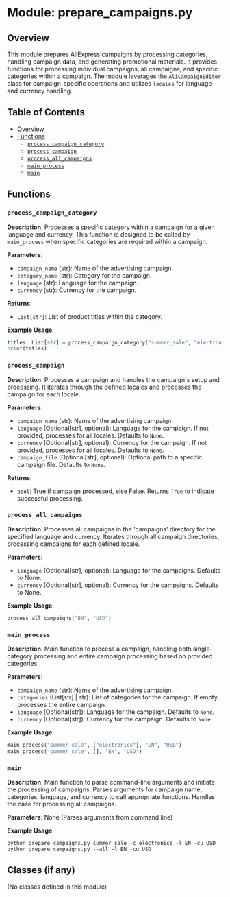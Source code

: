 # Module: prepare_campaigns.py

## Overview

This module prepares AliExpress campaigns by processing categories, handling campaign data, and generating promotional materials.  It provides functions for processing individual campaigns, all campaigns, and specific categories within a campaign.  The module leverages the `AliCampaignEditor` class for campaign-specific operations and utilizes `locales` for language and currency handling.


## Table of Contents

* [Overview](#overview)
* [Functions](#functions)
    * [`process_campaign_category`](#process-campaign-category)
    * [`process_campaign`](#process-campaign)
    * [`process_all_campaigns`](#process-all-campaigns)
    * [`main_process`](#main-process)
    * [`main`](#main)


## Functions

### `process_campaign_category`

**Description**: Processes a specific category within a campaign for a given language and currency.  This function is designed to be called by `main_process` when specific categories are required within a campaign.

**Parameters**:
* `campaign_name` (str): Name of the advertising campaign.
* `category_name` (str): Category for the campaign.
* `language` (str): Language for the campaign.
* `currency` (str): Currency for the campaign.

**Returns**:
* `List[str]`: List of product titles within the category.

**Example Usage**:

```python
titles: List[str] = process_campaign_category("summer_sale", "electronics", "EN", "USD")
print(titles)
```

### `process_campaign`

**Description**: Processes a campaign and handles the campaign's setup and processing. It iterates through the defined locales and processes the campaign for each locale.

**Parameters**:
* `campaign_name` (str): Name of the advertising campaign.
* `language` (Optional[str], optional): Language for the campaign. If not provided, processes for all locales. Defaults to `None`.
* `currency` (Optional[str], optional): Currency for the campaign. If not provided, processes for all locales. Defaults to `None`.
* `campaign_file` (Optional[str], optional): Optional path to a specific campaign file. Defaults to `None`.

**Returns**:
* `bool`: True if campaign processed, else False.  Returns `True` to indicate successful processing.


### `process_all_campaigns`

**Description**: Processes all campaigns in the 'campaigns' directory for the specified language and currency. Iterates through all campaign directories, processing campaigns for each defined locale.


**Parameters**:
* `language` (Optional[str], optional): Language for the campaigns. Defaults to None.
* `currency` (Optional[str], optional): Currency for the campaigns. Defaults to None.


**Example Usage**:

```python
process_all_campaigns("EN", "USD")
```

### `main_process`

**Description**: Main function to process a campaign, handling both single-category processing and entire campaign processing based on provided categories.

**Parameters**:
* `campaign_name` (str): Name of the advertising campaign.
* `categories` (List[str] | str): List of categories for the campaign. If empty, processes the entire campaign.
* `language` (Optional[str]): Language for the campaign. Defaults to `None`.
* `currency` (Optional[str]): Currency for the campaign. Defaults to `None`.


**Example Usage**:

```python
main_process("summer_sale", ["electronics"], "EN", "USD")
main_process("summer_sale", [], "EN", "USD")
```


### `main`

**Description**: Main function to parse command-line arguments and initiate the processing of campaigns. Parses arguments for campaign name, categories, language, and currency to call appropriate functions.  Handles the case for processing all campaigns.

**Parameters**:
   None (Parses arguments from command line)

**Example Usage**:

```
python prepare_campaigns.py summer_sale -c electronics -l EN -cu USD
python prepare_campaigns.py --all -l EN -cu USD
```


## Classes (if any)

(No classes defined in this module)


```
```